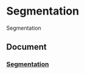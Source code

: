 # Segmentation
Segmentation

## Document

### [Segmentation](https://docs.google.com/document/d/1Y4zW7HYvpwXUhkh4jQjMSv_eTRw0yrB9VOvn74tj5Zc/edit?usp=sharing)
